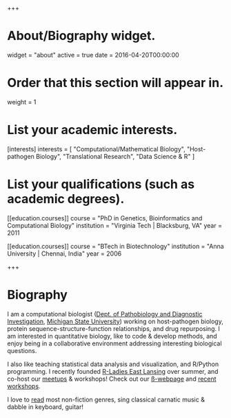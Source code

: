+++
# About/Biography widget.
widget = "about"
active = true
date = 2016-04-20T00:00:00

# Order that this section will appear in.
weight = 1

# List your academic interests.
[interests]
  interests = [
    "Computational/Mathematical Biology",
    "Host-pathogen Biology",
    "Translational Research",
    "Data Science & R"
  ]

# List your qualifications (such as academic degrees).
[[education.courses]]
  course = "PhD in Genetics, Bioinformatics and Computational Biology"
  institution = "Virginia Tech | Blacksburg, VA"
  year = 2011

[[education.courses]]
  course = "BTech in Biotechnology"
  institution = "Anna University | Chennai, India"
  year = 2006
 
+++

# Biography

I am a computational biologist ([Dept. of Pathobiology and Diagnostic Investigation](https://cvm.msu.edu/pdi), [Michigan State University](https://msu.edu/)) working on host-pathogen biology, protein sequence-structure-function relationships, and drug repurposing. I am interested in quantitative biology, like to code & develop methods, and enjoy being in a collaborative environment addressing interesting biological questions.

I also like teaching statistical data analysis and visualization, and R/Python programming. I recently founded [R-Ladies East Lansing](/post/2018/rladies-elansing) over summer, and co-host our [meetups](https://meetup.com/rladies-eastlansing) & workshops! Check out our [ß-webpage](https:rladies-eastlansing.github.io/) and [recent workshops](https://rladies-eastlansing.github.io/meetup-presentations-eastlansing/).

I love to [read](/interests/reading) most non-fiction genres, sing classical carnatic music & dabble in keyboard, guitar!